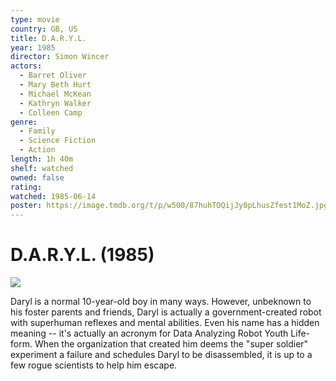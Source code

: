 ```yaml
---
type: movie
country: GB, US
title: D.A.R.Y.L.
year: 1985
director: Simon Wincer
actors:
  - Barret Oliver
  - Mary Beth Hurt
  - Michael McKean
  - Kathryn Walker
  - Colleen Camp
genre:
  - Family
  - Science Fiction
  - Action
length: 1h 40m
shelf: watched
owned: false
rating:
watched: 1985-06-14
poster: https://image.tmdb.org/t/p/w500/87huhTOQijJy0pLhusZfest1MoZ.jpg
---
```


# D.A.R.Y.L. (1985)

![](https://image.tmdb.org/t/p/w500/87huhTOQijJy0pLhusZfest1MoZ.jpg)

Daryl is a normal 10-year-old boy in many ways. However, unbeknown to his foster parents and friends, Daryl is actually a government-created robot with superhuman reflexes and mental abilities. Even his name has a hidden meaning -- it's actually an acronym for Data Analyzing Robot Youth Life-form. When the organization that created him deems the "super soldier" experiment a failure and schedules Daryl to be disassembled, it is up to a few rogue scientists to help him escape.